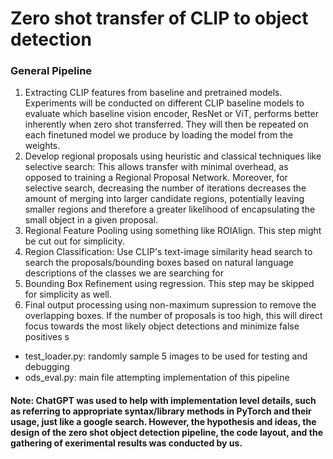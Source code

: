 # Zero shot transfer of CLIP to object detection 

### General Pipeline

1. Extracting CLIP features from baseline and pretrained models. Experiments will be conducted on different CLIP baseline models to evaluate which baseline vision encoder, ResNet or ViT, performs better inherently when zero shot transferred. They will then be repeated on each finetuned model we produce by loading the model from the weights.
2. Develop regional proposals using heuristic and classical techniques like selective search: This allows transfer with minimal overhead, as opposed to training a Regional Proposal Network. Moreover, for selective search, decreasing the number of iterations decreases the amount of merging into larger candidate regions, potentially leaving smaller regions and therefore a greater likelihood of encapsulating the small object in a given proposal. 
3. Regional Feature Pooling using something like ROIAlign. This step might be cut out for simplicity. 
4. Region Classification: Use CLIP's text-image similarity head search to search the proposals/bounding boxes based on natural language descriptions of the classes we are searching for
5. Bounding Box Refinement using regression. This step may be skipped for simplicity as well. 
6. Final output processing using non-maximum supression to remove the overlapping boxes. If the number of proposals is too high, this will direct focus towards the most likely object detections and minimize false positives
s

- test_loader.py: randomly sample 5 images to be used for testing and debugging
- ods_eval.py: main file attempting implementation of this pipeline

#### Note: ChatGPT was used to help with implementation level details, such as referring to appropriate syntax/library methods in PyTorch and their usage, just like a google search. However, the hypothesis and ideas, the design of the zero shot object detection pipeline, the code layout, and the gathering of exerimental results was conducted by us.